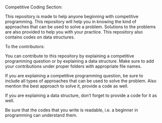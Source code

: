 Competitive Coding Section:

This repository is made to help anyone beginning with competitive programming.
This repository will help you in knowing the kind of approaches that can be used to solve a problem.
Solutions to the problems are also provided to help you with your practice.
This repository also contains codes on data structures.


To the contributors:

You can contribute to this repository by explaining a competitive programming question or by explaining a data structure.
Make sure to add your contributions under proper folders with appropriate file names.

If you are explaining a competitive programming question, be sure to include all types of approaches that can be used to solve the problem.
Also mention the best approach to solve it, provide a code as well.

If you are explaining a data structure, don’t forget to provide a code for it as well.

Be sure that the codes that you write is readable, i.e. a beginner in programming can understand them.

